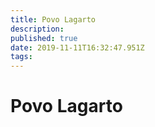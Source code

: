 ```yaml
---
title: Povo Lagarto
description: 
published: true
date: 2019-11-11T16:32:47.951Z
tags: 
---
```


<!-- SUBTITLE: Visão geral sobre Povo Lagarto -->

# Povo Lagarto

